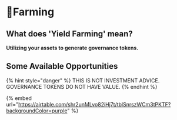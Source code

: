 # 🚜Farming

## **What does 'Yield Farming' mean?**

**Utilizing your assets to generate governance tokens.**

## Some Available Opportunities

{% hint style="danger" %}
THIS IS NOT INVESTMENT ADVICE. GOVERNANCE TOKENS DO NOT HAVE VALUE.
{% endhint %}

{% embed url="https://airtable.com/shr2unMLvo82iHj7t/tblSnrszWCm3tPKTF?backgroundColor=purple" %}



